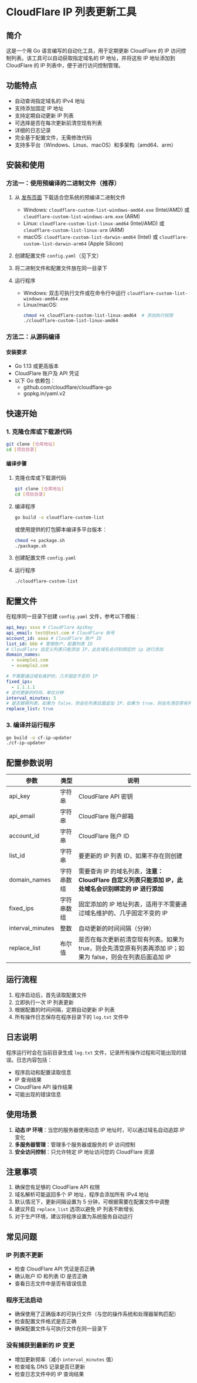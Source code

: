 # CloudFlare IP 列表更新工具

## 简介

这是一个用 Go 语言编写的自动化工具，用于定期更新 CloudFlare 的 IP 访问控制列表。该工具可以自动获取指定域名的 IP 地址，并将这些 IP 地址添加到 CloudFlare 的 IP 列表中，便于进行访问控制管理。

## 功能特点

- 自动查询指定域名的 IPv4 地址
- 支持添加固定 IP 地址
- 支持定期自动更新 IP 列表
- 可选择是否在每次更新前清空现有列表
- 详细的日志记录
- 完全基于配置文件，无需修改代码
- 支持多平台（Windows、Linux、macOS）和多架构（amd64、arm）

## 安装和使用

### 方法一：使用预编译的二进制文件（推荐）

1. 从 [发布页面](#) 下载适合您系统的预编译二进制文件
   - Windows: `cloudflare-custom-list-windows-amd64.exe` (Intel/AMD) 或 `cloudflare-custom-list-windows-arm.exe` (ARM)
   - Linux: `cloudflare-custom-list-linux-amd64` (Intel/AMD) 或 `cloudflare-custom-list-linux-arm` (ARM)
   - macOS: `cloudflare-custom-list-darwin-amd64` (Intel) 或 `cloudflare-custom-list-darwin-arm64` (Apple Silicon)

2. 创建配置文件 `config.yaml`（见下文）

3. 将二进制文件和配置文件放在同一目录下

4. 运行程序
   - Windows: 双击可执行文件或在命令行中运行 `cloudflare-custom-list-windows-amd64.exe`
   - Linux/macOS: 
     ```bash
     chmod +x cloudflare-custom-list-linux-amd64  # 添加执行权限
     ./cloudflare-custom-list-linux-amd64
     ```

### 方法二：从源码编译

#### 安装要求

- Go 1.13 或更高版本
- CloudFlare 账户及 API 凭证
- 以下 Go 依赖包：
  - github.com/cloudflare/cloudflare-go
  - gopkg.in/yaml.v2

## 快速开始

### 1. 克隆仓库或下载源代码

```bash
git clone [仓库地址]
cd [项目目录]
```


#### 编译步骤

1. 克隆仓库或下载源代码
   ```bash
   git clone [仓库地址]
   cd [项目目录]
   ```

2. 编译程序
   ```bash
   go build -o cloudflare-custom-list
   ```

   或使用提供的打包脚本编译多平台版本：
   ```bash
   chmod +x package.sh
   ./package.sh
   ```

3. 创建配置文件 `config.yaml`

4. 运行程序
   ```bash
   ./cloudflare-custom-list
   ```

## 配置文件

在程序同一目录下创建 `config.yaml` 文件，参考以下模板：

```yaml
api_key: xxxx # CloudFlare ApiKey
api_email: test@test.com # CloudFlare 账号
account_id: aaaa # CloudFlare 账户 ID
list_id: bbb # 管理账户，配置列表 ID
# CloudFlare 自定义列表只能添加 IP，此处域名会识别绑定的 ip 进行添加
domain_names:
  - example1.com
  - example2.com

# 不需要通过域名维护的，几乎固定不变的 IP
fixed_ips:
  - 1.1.1.1
# 定时更新的时间，单位分钟
interval_minutes: 5
# 是否替换列表，如果为 false，则会在列表后面追加 IP，如果为 true，则会先清空原有列表，再添加 IP
replace_list: true
```

### 3. 编译并运行程序

```bash
go build -o cf-ip-updater
./cf-ip-updater
```

## 配置参数说明

| 参数 | 类型 | 说明 |
|------|------|------|
| api_key | 字符串 | CloudFlare API 密钥 |
| api_email | 字符串 | CloudFlare 账户邮箱 |
| account_id | 字符串 | CloudFlare 账户 ID |
| list_id | 字符串 | 要更新的 IP 列表 ID，如果不存在则创建 |
| domain_names | 字符串数组 | 需要查询 IP 的域名列表，**注意：CloudFlare 自定义列表只能添加 IP，此处域名会识别绑定的 IP 进行添加** |
| fixed_ips | 字符串数组 | 固定添加的 IP 地址列表，适用于不需要通过域名维护的、几乎固定不变的 IP |
| interval_minutes | 整数 | 自动更新的时间间隔（分钟） |
| replace_list | 布尔值 | 是否在每次更新前清空现有列表。如果为 true，则会先清空原有列表再添加 IP；如果为 false，则会在列表后面追加 IP |

## 运行流程

1. 程序启动后，首先读取配置文件
2. 立即执行一次 IP 列表更新
3. 根据配置的时间间隔，定期自动更新 IP 列表
4. 所有操作日志保存在程序目录下的 `log.txt` 文件中

## 日志说明

程序运行时会在当前目录生成 `log.txt` 文件，记录所有操作过程和可能出现的错误。日志内容包括：

- 程序启动和配置读取信息
- IP 查询结果
- CloudFlare API 操作结果
- 可能出现的错误信息

## 使用场景

1. **动态 IP 环境**：当您的服务器使用动态 IP 地址时，可以通过域名自动追踪 IP 变化
2. **多服务器管理**：管理多个服务器或服务的 IP 访问控制
3. **安全访问控制**：只允许特定 IP 地址访问您的 CloudFlare 资源

## 注意事项

1. 确保您有足够的 CloudFlare API 权限
2. 域名解析可能返回多个 IP 地址，程序会添加所有 IPv4 地址
3. 默认情况下，更新间隔设置为 5 分钟，可根据需要在配置文件中调整
4. 建议开启 `replace_list` 选项以避免 IP 列表不断增长
5. 对于生产环境，建议将程序设置为系统服务自动运行

## 常见问题

### IP 列表不更新

- 检查 CloudFlare API 凭证是否正确
- 确认账户 ID 和列表 ID 是否正确
- 查看日志文件中是否有错误信息

### 程序无法启动

- 确保使用了正确版本的可执行文件（与您的操作系统和处理器架构匹配）
- 检查配置文件格式是否正确
- 确保配置文件与可执行文件在同一目录下
### 没有捕获到最新的 IP 变更

- 增加更新频率（减小 `interval_minutes` 值）
- 检查域名 DNS 记录是否已更新
- 检查日志文件中的 IP 查询结果

